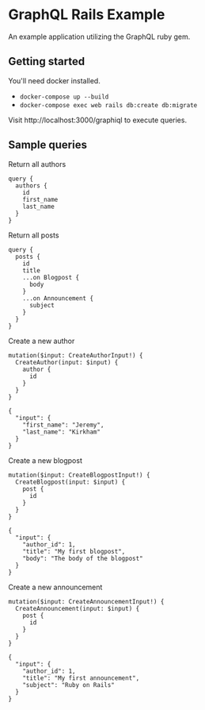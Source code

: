 # GraphQL Rails Example

An example application utilizing the GraphQL ruby gem.

## Getting started

You'll need docker installed.

- `docker-compose up --build`
- `docker-compose exec web rails db:create db:migrate`

Visit http://localhost:3000/graphiql to execute queries.

## Sample queries

Return all authors
```
query {
  authors {
    id
    first_name
    last_name
  }
}
```

Return all posts
```
query {
  posts {
    id
    title
    ...on Blogpost {
      body
    }
    ...on Announcement {
      subject
    }
  }
}
```

Create a new author
```
mutation($input: CreateAuthorInput!) {
  CreateAuthor(input: $input) {
    author {
      id
    }
  }
}
```

```
{
  "input": {
    "first_name": "Jeremy",
    "last_name": "Kirkham"
  }
}
```

Create a new blogpost
```
mutation($input: CreateBlogpostInput!) {
  CreateBlogpost(input: $input) {
    post {
      id
    }
  }
}
```

```
{
  "input": {
    "author_id": 1,
    "title": "My first blogpost",
    "body": "The body of the blogpost"
  }
}
```

Create a new announcement
```
mutation($input: CreateAnnouncementInput!) {
  CreateAnnouncement(input: $input) {
    post {
      id
    }
  }
}
```

```
{
  "input": {
    "author_id": 1,
    "title": "My first announcement",
    "subject": "Ruby on Rails"
  }
}
```
